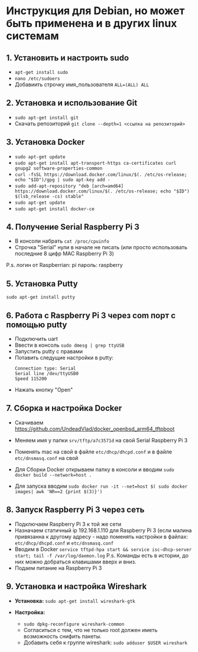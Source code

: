 # Инструкция для Debian, но может быть применена и в других linux системам

## 1. Установить и настроить sudo
  *  `apt-get install sudo`
  *  `nano /etc/sudoers`
  * Добавиить строчку имя_пользователя `ALL=(ALL) ALL`
	
## 2. Установка и использование Git
  * `sudo apt-get install git`
  * Скачать репозиторий `git clone --depth=1 <ссылка на репозиторий>`
	
## 3. Установка Docker
  * `sudo apt-get update`
  * `sudo apt-get install apt-transport-https ca-certificates curl gnupg2 software-properties-common`
  * `curl -fsSL https://download.docker.com/linux/$(. /etc/os-release; echo "$ID")/gpg | sudo apt-key add -`
  * `sudo add-apt-repository "deb [arch=amd64] https://download.docker.com/linux/$(. /etc/os-release; echo "$ID") $(lsb_release -cs) stable" `
  * `sudo apt-get update`
  * `sudo apt-get install docker-ce`
	
## 4. Получение Serial Raspberry Pi 3
  * В консоли набрать `cat /proc/cpuinfo`
  * Строчка "Serial" нули в начале не писать (или просто использовать последние 8 цифр MAC Raspberry Pi 3)
    
  P.s. логин от Raspberrian: pi пароль: raspberry

## 5. Установка Putty 
  `sudo apt-get install putty`
	
## 6. Работа с Raspberry Pi 3 через com порт с помощью putty
  * Подключить uart
  * Ввести в консоль `sudo dmesg | grep ttyUSB`
  * Запустить putty с правами 
  * Потавить следущие настройки в putty:
      ```
      Connection type: Serial
      Serial line /dev/ttyUSB0
      Speed 115200
      ```
  * Нажать кнопку "Open"

## 7. Сборка и настройка Docker
  * Cкачиваем https://github.com/UndeadVlad/docker_openbsd_arm64_tftpboot
  * Меняем имя у папки `srv/tftp/a7c3571d` на свой Serial Raspberry Pi 3
  * Поменять mac на свой в файле `etc/dhcp/dhcpd.conf` и в файле `etc/dnsmasq.conf` на свой
  
  * Для Сборки Docker открываем папку в консоли и вводим `sudo docker build --network=host .`
  * Для запуска вводим `sudo docker run -it --net=host $( sudo docker images| awk 'NR==2 {print $(3)}')`
	
## 8. Запуск Raspberry Pi 3 через сеть
  * Подключаем Raspberry Pi 3 к той же сети 
  * Назначаем статичный ip 192.168.1.110 для Raspberry Pi 3 (если малина привязанна к другому адресу - надо поменять настройки в файлах: `etc/dhcp/dhcpd.conf` и `etc/dnsmasq.conf`
  * Вводим в Docker `service tftpd-hpa start && service isc-dhcp-server start; tail -f /var/log/daemon.log`
    P.s. Команды есть в истории, до них можно добраться клавишами вверх и вниз.
  * Подаем питание на Raspberry Pi 3
	
## 9. Установка и настройка Wireshark
  * **Установка:** 
    `sudo apt-get install wireshark-gtk`

  * **Настройка:**
    * `sudo dpkg-reconfigure wireshark-common`
    * Согласиться с тем, что не только root должен иметь возможность снифить пакеты.
    * Добавить себя к группе wireshark: `sudo adduser $USER wireshark`
